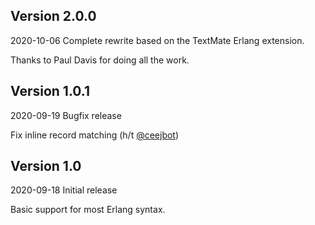## Version 2.0.0

2020-10-06 Complete rewrite based on the TextMate Erlang extension.

Thanks to Paul Davis for doing all the work.

## Version 1.0.1

2020-09-19 Bugfix release

Fix inline record matching (h/t [@ceejbot](https://twitter.com/ceejbot/status/1307208476850941952))


## Version 1.0

2020-09-18 Initial release

Basic support for most Erlang syntax.
